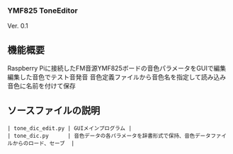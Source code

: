 ### YMF825 ToneEditor
 Ver. 0.1
## 機能概要
  Raspberry Piに接続したFM音源YMF825ボードの音色パラメータをGUIで編集
  編集した音色でテスト音発音
  音色定義ファイルから音色名を指定して読み込み
  音色に名前を付けて保存
  
## ソースファイルの説明
    | tone_dic_edit.py | GUIメインプログラム |
    | tone_dic.py      | 音色データの各パラメータを辞書形式で保持、音色データファイルからのロード、セーブ  |
    
